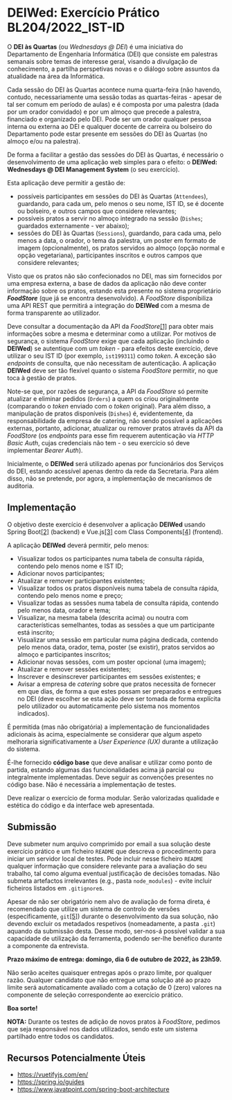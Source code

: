 # DEIWed: Exercício Prático BL204/2022_IST-ID

O **DEI às Quartas** (ou _Wednesdays @ DEI_) é uma iniciativa do Departamento de Engenharia Informática (DEI) que consiste em palestras semanais sobre temas de interesse geral, visando a divulgação de conhecimento, a partilha perspetivas novas e o diálogo sobre assuntos da atualidade na área da Informática.

Cada sessão do DEI às Quartas acontece numa quarta-feira (não havendo, contudo, necessariamente uma sessão todas as quartas-feiras - apesar de tal ser comum em período de aulas) e é composta por uma palestra (dada por um orador convidado) e por um almoço que precede a palestra, financiado e organizado pelo DEI. Pode ser um orador qualquer pessoa interna ou externa ao DEI e qualquer docente de carreira ou bolseiro do Departamento pode estar presente em sessões do DEI às Quartas (no almoço e/ou na palestra).

De forma a facilitar a gestão das sessões do DEI às Quartas, é necessário o desenvolvimento de uma aplicação web simples para o efeito: o **DEIWed: Wednesdays @ DEI Management System** (o seu exercício).

Esta aplicação deve permitir a gestão de:

-   possíveis participantes em sessões do DEI às Quartas (`Attendees`), guardando, para cada um, pelo menos o seu nome, IST ID, se é docente ou bolseiro, e outros campos que considere relevantes;
-   possíveis pratos a servir no almoço integrado na sessão (`Dishes`; guardados externamente - ver abaixo);
-   sessões do DEI às Quartas (`Sessions`), guardando, para cada uma, pelo menos a data, o orador, o tema da palestra, um poster em formato de imagem (opcionalmente), os pratos servidos ao almoço (opção normal e opção vegetariana), participantes inscritos e outros campos que considere relevantes;

Visto que os pratos não são confecionados no DEI, mas sim fornecidos por uma empresa externa, a base de dados da aplicação não deve conter informação sobre os pratos, estando esta presente no sistema proprietário **_FoodStore_** (que já se encontra desenvolvido). A _FoodStore_ disponibiliza uma API REST que permitirá a integração do **DEIWed** com a mesma de forma transparente ao utilizador.

Deve consultar a documentação da API da _FoodStore_[\[1\]] para obter mais informações sobre a mesma e determinar como a utilizar. Por motivos de segurança, o sistema _FoodStore_ exige que cada aplicação (incluindo o **DEIWed**) se autentique com um _token_ - para efeitos deste exercício, deve utilizar o seu IST ID (por exemplo, `ist199311`) como _token_. A exceção são _endpoints_ de consulta, que não necessitam de autenticação. A aplicação **DEIWed** deve ser tão flexível quanto o sistema _FoodStore_ permitir, no que toca à gestão de pratos.

Note-se que, por razões de segurança, a API da _FoodStore_ só permite atualizar e eliminar pedidos (`Orders`) a quem os criou originalmente (comparando o _token_ enviado com o _token_ original). Para além disso, a manipulação de pratos disponíveis (`Dishes`) é, evidentemente, da responsabilidade da empresa de catering, não sendo possível a aplicações externas, portanto, adicionar, atualizar ou remover pratos através da API da _FoodStore_ (os _endpoints_ para esse fim requerem autenticação via _HTTP Basic Auth_, cujas credenciais não tem - o seu exercício só deve implementar _Bearer Auth_).

Inicialmente, o **DEIWed** será utilizado apenas por funcionários dos Serviços do DEI, estando acessível apenas dentro da rede da Secretaria. Para além disso, não se pretende, por agora, a implementação de mecanismos de auditoria.

## Implementação

O objetivo deste exercício é desenvolver a aplicação **DEIWed** usando Spring Boot[\[2\]] (backend) e Vue.js[\[3\]] com Class Components[\[4\]] (frontend).

A aplicação **DEIWed** deverá permitir, pelo menos:

-   Visualizar todos os participantes numa tabela de consulta rápida, contendo pelo menos nome e IST ID;
-   Adicionar novos participantes;
-   Atualizar e remover participantes existentes;
-   Visualizar todos os pratos disponíveis numa tabela de consulta rápida, contendo pelo menos nome e preço;
-   Visualizar todas as sessões numa tabela de consulta rápida, contendo pelo menos data, orador e tema;
-   Visualizar, na mesma tabela (descrita acima) ou noutra com características semelhantes, todas as sessões a que um participante está inscrito;
-   Visualizar uma sessão em particular numa página dedicada, contendo pelo menos data, orador, tema, poster (se existir), pratos servidos ao almoço e participantes inscritos;
-   Adicionar novas sessões, com um poster opcional (uma imagem);
-   Atualizar e remover sessões existentes;
-   Inscrever e desinscrever participantes em sessões existentes; e
-   Avisar a empresa de _catering_ sobre que pratos necessita de fornecer em que dias, de forma a que estes possam ser preparados e entregues no DEI (deve escolher se esta ação deve ser tomada de forma explícita pelo utilizador ou automaticamente pelo sistema nos momentos indicados).

É permitida (mas não obrigatória) a implementação de funcionalidades adicionais às acima, especialmente se considerar que algum aspeto melhoraria significativamente a _User Experience (UX)_ durante a utilização do sistema.

É-lhe fornecido **código base** que deve analisar e utilizar como ponto de partida, estando algumas das funcionalidades acima já parcial ou integralmente implementadas. Deve seguir as convenções presentes no código base. Não é necessária a implementação de testes.

Deve realizar o exercício de forma modular. Serão valorizadas qualidade e estética do código e da interface web apresentada.

## Submissão

Deve submeter num arquivo comprimido por email a sua solução deste exercício prático e um ficheiro `README` que descreva o procedimento para iniciar um servidor local de testes. Pode incluir nesse ficheiro `README` qualquer informação que considere relevante para a avaliação do seu trabalho, tal como alguma eventual justificação de decisões tomadas. Não submeta artefactos irrelevantes (e.g., pasta `node_modules`) - evite incluir ficheiros listados em `.gitignore`s.

Apesar de não ser obrigatório nem alvo de avaliação de forma direta, é recomendado que utilize um sistema de controlo de versões (especificamente, `git`[\[5\]]) durante o desenvolvimento da sua solução, não devendo excluir os metadados respetivos (nomeadamente, a pasta `.git`) aquando da submissão desta. Desse modo, ser-nos-á possível validar a sua capacidade de utilização da ferramenta, podendo ser-lhe benéfico durante a componente da entrevista.

**Prazo máximo de entrega: domingo, dia 6 de outubro de 2022, às 23h59.**

Não serão aceites quaisquer entregas após o prazo limite, por qualquer razão. Qualquer candidato que não entregue uma solução até ao prazo limite será automaticamente avaliado com a cotação de 0 (zero) valores na componente de seleção correspondente ao exercício prático.

**Boa sorte!**

**NOTA:** Durante os testes de adição de novos pratos à _FoodStore_, pedimos que seja responsável nos dados utilizados, sendo este um sistema partilhado entre todos os candidatos.

## Recursos Potencialmente Úteis

-   https://vuetifyjs.com/en/
-   https://spring.io/guides
-   https://www.javatpoint.com/spring-boot-architecture

[\[1\]]: https://eindhoven.rnl.tecnico.ulisboa.pt/food-store
[\[2\]]: https://spring.io/projects/spring-boot
[\[3\]]: https://vuejs.org/
[\[4\]]: https://class-component.vuejs.org/
[\[5\]]: https://git-scm.com/
